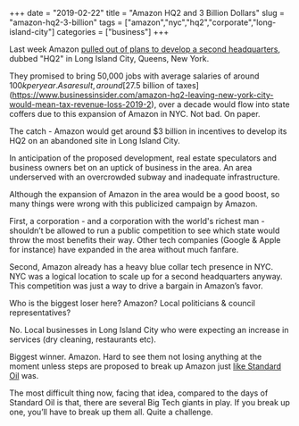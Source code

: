 +++
date = "2019-02-22"
title = "Amazon HQ2 and 3 Billion Dollars"
slug = "amazon-hq2-3-billion"
tags = ["amazon","nyc","hq2","corporate","long-island-city"]
categories = ["business"]
+++

Last week Amazon [pulled out of plans to develop a second headquarters](https://www.vox.com/the-goods/2019/2/14/18225003/amazon-hq2-new-york-pulling-out#), dubbed "HQ2" in Long Island City, Queens, New York.

They promised to bring 50,000 jobs with average salaries of around $100k per year. As a result, around [$27.5 billion of taxes](https://www.businessinsider.com/amazon-hq2-leaving-new-york-city-would-mean-tax-revenue-loss-2019-2), over a decade would flow into state coffers due to this expansion of Amazon in NYC. Not bad. On paper.

The catch - Amazon would get around $3 billion in incentives to develop its HQ2 on an abandoned site in Long Island City.

In anticipation of the proposed development, real estate speculators and business owners bet on an uptick of business in the area. An area underserved with an overcrowded subway and inadequate infrastructure.

Although the expansion of Amazon in the area would be a good boost, so many things were wrong with this publicized campaign by Amazon.

First, a corporation - and a corporation with the world's richest man - shouldn’t be allowed to run a public competition to see which state would throw the most benefits their way. Other tech companies (Google & Apple for instance) have expanded in the area without much fanfare.

Second, Amazon already has a heavy blue collar tech presence in NYC. NYC was a logical location to scale up for a second headquarters anyway. This competition was just a way to drive a bargain in Amazon’s favor.

Who is the biggest loser here? Amazon? Local politicians & council representatives? 

No. Local businesses in Long Island City who were expecting an increase in services (dry cleaning, restaurants etc).

Biggest winner. Amazon. Hard to see them not losing anything at the moment unless steps are proposed to break up Amazon just [like Standard Oil](https://en.wikipedia.org/wiki/Standard_Oil) was.

The most difficult thing now, facing that idea, compared to the days of Standard Oil is that, there are several Big Tech giants in play. If you break up one, you’ll have to break up them all. Quite a challenge.